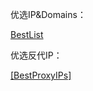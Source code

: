 优选IP&Domains：


[BestList](https://raw.githubusercontent.com/kafemars/best-ips-domains/refs/heads/main/BestList)


优选反代IP：

[[BestProxyIPs]](https://raw.githubusercontent.com/kafemars/best-ips-domains/refs/heads/main/BestProxyIPs)
